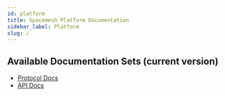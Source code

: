 ```yaml
---
id: platform
title: Spacemesh Platform Documentation
sidebar_label: Platform
slug: /
---
```


## Available Documentation Sets (current version)

- [Protocol Docs](/protocol/overview.md)
- [API Docs](/api/overview.md)
